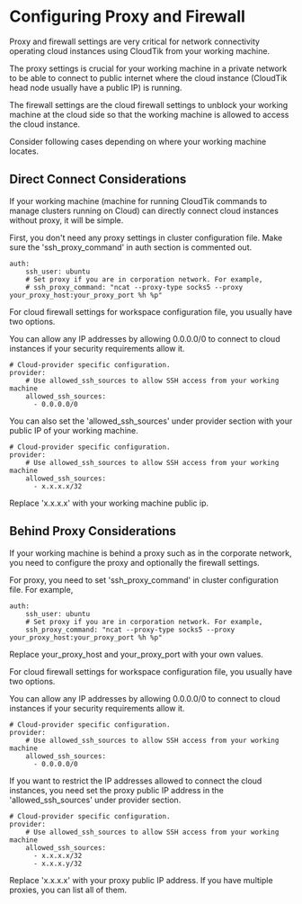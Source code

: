 # Configuring Proxy and Firewall
Proxy and firewall settings are very critical for network connectivity operating cloud instances
using CloudTik from your working machine.

The proxy settings is crucial for your working machine in a private network to be able to connect to public internet
where the cloud instance (CloudTik head node usually have a public IP) is running.

The firewall settings are the cloud firewall settings to unblock your working machine at the cloud side
so that the working machine is allowed to access the cloud instance.

Consider following cases depending on where your working machine locates.
 
## Direct Connect Considerations
If your working machine (machine for running CloudTik commands to manage clusters running on Cloud)
can directly connect cloud instances without proxy, it will be simple.

First, you don't need any proxy settings in cluster configuration file.
Make sure the 'ssh_proxy_command' in auth section is commented out. 
```
auth:
    ssh_user: ubuntu
    # Set proxy if you are in corporation network. For example,
    # ssh_proxy_command: "ncat --proxy-type socks5 --proxy your_proxy_host:your_proxy_port %h %p"
```

For cloud firewall settings for workspace configuration file, you usually have two options.

You can allow any IP addresses by allowing 0.0.0.0/0 to connect to cloud instances if your security requirements
allow it.

```
# Cloud-provider specific configuration.
provider:
    # Use allowed_ssh_sources to allow SSH access from your working machine
    allowed_ssh_sources:
      - 0.0.0.0/0
```

You can also set the 'allowed_ssh_sources' under provider section with your public IP of your working machine.

```
# Cloud-provider specific configuration.
provider:
    # Use allowed_ssh_sources to allow SSH access from your working machine
    allowed_ssh_sources:
      - x.x.x.x/32
```

Replace 'x.x.x.x' with your working machine public ip.


## Behind Proxy Considerations
If your working machine is behind a proxy such as in the corporate network,
you need to configure the proxy and optionally the firewall settings.

For proxy, you need to set 'ssh_proxy_command' in cluster configuration file.
For example,
```
auth:
    ssh_user: ubuntu
    # Set proxy if you are in corporation network. For example,
    ssh_proxy_command: "ncat --proxy-type socks5 --proxy your_proxy_host:your_proxy_port %h %p"
```
Replace your_proxy_host and your_proxy_port with your own values.

For cloud firewall settings for workspace configuration file, you usually have two options.

You can allow any IP addresses by allowing 0.0.0.0/0 to connect to cloud instances if your security requirements
allow it.

```
# Cloud-provider specific configuration.
provider:
    # Use allowed_ssh_sources to allow SSH access from your working machine
    allowed_ssh_sources:
      - 0.0.0.0/0
```

If you want to restrict the IP addresses allowed to connect the cloud instances, 
you need set the proxy public IP address in the 'allowed_ssh_sources' under provider section.

```
# Cloud-provider specific configuration.
provider:
    # Use allowed_ssh_sources to allow SSH access from your working machine
    allowed_ssh_sources:
      - x.x.x.x/32
      - x.x.x.y/32
```

Replace 'x.x.x.x' with your proxy public IP address. If you have multiple proxies, you can list all of them.
